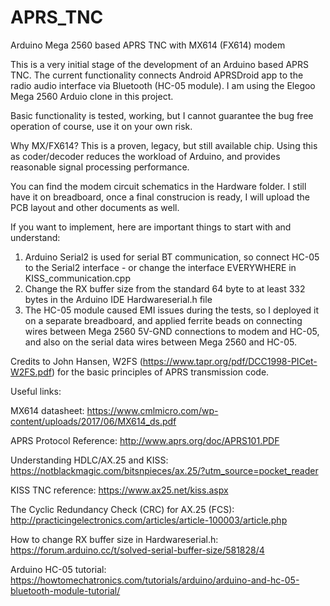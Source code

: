 # APRS_TNC
Arduino Mega 2560 based APRS TNC with MX614 (FX614) modem

This is a very initial stage of the development of an Arduino based APRS TNC. The current functionality connects Android APRSDroid app to the radio audio interface via Bluetooth (HC-05 module). I am using the Elegoo Mega 2560 Arduio clone in this project.

Basic functionality is tested, working, but I cannot guarantee the bug free operation of course, use it on your own risk.

Why MX/FX614? This is a proven, legacy, but still available chip. Using this as coder/decoder reduces the workload of Arduino, and provides reasonable signal processing performance.

You can find the modem circuit schematics in the Hardware folder. I still have it on breadboard, once a final construcion is ready, I will upload the PCB layout and other documents as well.

If you want to implement, here are important things to start with and understand:

1. Arduino Serial2 is used for serial BT communication, so connect HC-05 to the Serial2 interface - or change the interface EVERYWHERE in KISS_communication.cpp
2. Change the RX buffer size from the standard 64 byte to at least 332 bytes in the Arduino IDE Hardwareserial.h file
3. The HC-05 module caused EMI issues during the tests, so I deployed it on a separate breadboard, and applied ferrite beads on connecting wires between Mega 2560 5V-GND connections to modem and HC-05, and also on the serial data wires between Mega 2560 and HC-05.

Credits to John Hansen, W2FS (https://www.tapr.org/pdf/DCC1998-PICet-W2FS.pdf) for the basic principles of APRS transmission code.


Useful links:

MX614 datasheet: https://www.cmlmicro.com/wp-content/uploads/2017/06/MX614_ds.pdf

APRS Protocol Reference: http://www.aprs.org/doc/APRS101.PDF

Understanding HDLC/AX.25 and KISS: https://notblackmagic.com/bitsnpieces/ax.25/?utm_source=pocket_reader

KISS TNC reference: https://www.ax25.net/kiss.aspx

The Cyclic Redundancy Check (CRC) for AX.25 (FCS): http://practicingelectronics.com/articles/article-100003/article.php

How to change RX buffer size in Hardwareserial.h: https://forum.arduino.cc/t/solved-serial-buffer-size/581828/4

Arduino HC-05 tutorial: https://howtomechatronics.com/tutorials/arduino/arduino-and-hc-05-bluetooth-module-tutorial/
